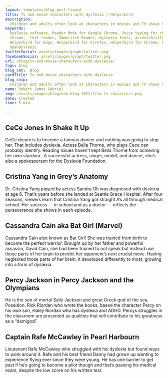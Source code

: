 ```yaml
---
layout: templates/blog_post.liquid
title: Tv and movie characters with dyslexia | Helperbird
description:
  Children and adults often look at characters in movies and TV shows to look at for inspiration and to dream. If you or our child is dyslexic, you might be surprised to see the following characters have dyslexia.
keywords:
  Dyslexia software, Reader Mode for Google Chrome, Voice typing for chrome, Text to speech for
  chrome,  text reader, Immersive Reader, dyslexia fonts, accessibility software, dyslexia software,
  Helperbird for Edge, Helperbird for Firefox, Helperbird for Chrome, Opendyslexic for Chrome,
  OpenDyslexic
twitterSocial: assets/images/graph/twitter.png
facebookSocial: assets/images/graph/twitter.png
url: /blog/tv-and-movie-characters-with-dyslexia/
tags: blog
blog_cat:  Blog
cardTitle: Tv and movie characters with dyslexia
blog_snip:
  Children and adults often look at characters in movies and TV shows to look at for inspiration and to dream. If you or our child is dyslexic, you might be surprised to see the following characters have dyslexia.
name: Robert James Gabriel
img: /assets/images/blog/new-blog-2022/film-tv-characters.png
date: Created
time: 5 min

---
```




## CeCe Jones in Shake It Up

CeCe  dream is to become  a famous dancer and nothing was going to stop her. That includes dyslexia. Actess Bella Thorne, who plays Cece can probably identify. Reading issues haven’t kept Bella Thorne from achieving her own stardom . A successful actress, singer, model, and dancer, she’s also a spokesperson for the Dyslexia Foundation.



## Cristina Yang in Grey’s Anatomy
Dr. Cristina Yang played by actess Sandra Oh was diagnosed with dyslexia at age 6. That’s years before she landed at Seattle Grace Hospital. After four seasons, viewers learn that Cristina Yang got straight A’s all through medical school. Her success — in school and as a doctor — reflects the perseverance she shows in each episode.


## Cassandra Cain aka Bat Girl  (Marvel)

Cassandra Cain also known as  Bat Girl! She was trained from birth to become the perfect warrior. Brought up by her father and powerful assassin, David Cain, she had been trained to not speak but instead use those parts of her brain to predict her opponent’s next crucial move. Having neglected those parts of her brain, it developed differently to most, growing into a form of dyslexia.


## Percy Jackson in Percy Jackson and the Olympians
 He is the son of mortal Sally Jackson and great Greek god of the sea, Poseidon. Rick Riordan who wrote the books, based the character Percy on his own son, Haley Riordan who has dyslexia and ADHD. Percys struggles in the classroom are presented as qualities that will contribute to his greatness as a “demigod”.


## Captain Rafe McCawley in Pearl Harbourn
Lieutenant Rafe McCawley who struggled with his dyslexia but found ways to work around it. Rafe and his best friend Danny had grown up wanting to experience flying ever since they were young. He has one barrier to get past if he’s going to become a pilot though and that’s passing his medical exam, despite the low score on his written test.